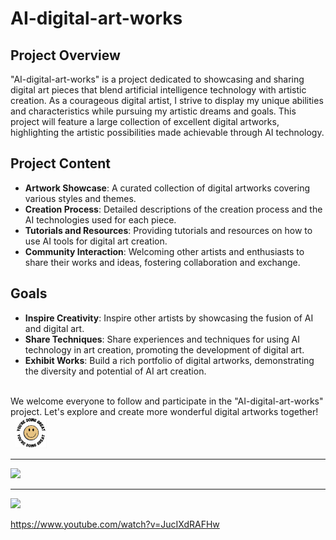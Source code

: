 # AI-digital-art-works

## Project Overview
"AI-digital-art-works" is a project dedicated to showcasing and sharing digital art pieces that blend artificial intelligence technology with artistic creation. As a courageous digital artist, I strive to display my unique abilities and characteristics while pursuing my artistic dreams and goals. This project will feature a large collection of excellent digital artworks, highlighting the artistic possibilities made achievable through AI technology.

## Project Content
- **Artwork Showcase**: A curated collection of digital artworks covering various styles and themes.
- **Creation Process**: Detailed descriptions of the creation process and the AI technologies used for each piece.
- **Tutorials and Resources**: Providing tutorials and resources on how to use AI tools for digital art creation.
- **Community Interaction**: Welcoming other artists and enthusiasts to share their works and ideas, fostering collaboration and exchange.

## Goals
- **Inspire Creativity**: Inspire other artists by showcasing the fusion of AI and digital art.
- **Share Techniques**: Share experiences and techniques for using AI technology in art creation, promoting the development of digital art.
- **Exhibit Works**: Build a rich portfolio of digital artworks, demonstrating the diversity and potential of AI art creation.

<br/>
We welcome everyone to follow and participate in the "AI-digital-art-works" project. Let's explore and create more wonderful digital artworks together!
&nbsp;&nbsp;<img height="50" width="50" src="images/cute_smiley.png"/>

<hr/>
<img src="images/Generative-Models-by-Stability-AI.png"/>
<hr/>
<img src="images/Stable-Diffusion-Version2.png"/>

https://www.youtube.com/watch?v=JucIXdRAFHw